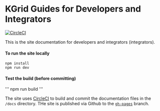 # KGrid Guides for Developers and Integrators

[![CircleCI](https://circleci.com/gh/kgrid/kgrid-site.svg?style=svg)](https://circleci.com/gh/kgrid/kgrid-site)

This is the site documentation for developers and integrators (integrators).


#### To run the site locally
```
npm install
npm run dev
```

#### Test the build (before committing)

'''
npm run build
'''

The site uses [CircleCI](https://circleci.com/gh/kgrid/kgrid-site) to build and commit the documentation files in the `/docs` directory. THe site is published via Github to the [`gh-pages`](https://github.com/kgrid/kgrid-site/tree/gh-pages) branch.